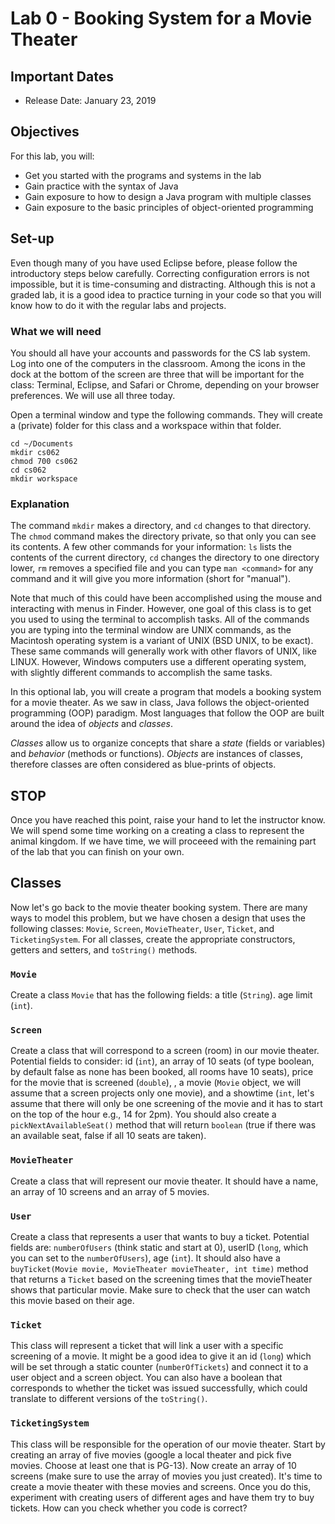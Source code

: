 # Lab 0 - Booking System for a Movie Theater

## Important Dates

* Release Date: January 23, 2019


## Objectives

For this lab, you will:
* Get you started with the programs and systems in the lab
* Gain practice with the syntax of Java
* Gain exposure to how to design a Java program with multiple classes
* Gain exposure to the basic principles of object-oriented programming


## Set-up

Even though many of you have used Eclipse before, please follow the introductory steps below carefully.
Correcting configuration errors is not impossible, but it is time-consuming and distracting. Although this is not a graded lab, it is a good idea to practice turning in your code so that you will know how to do it with the regular labs and projects.

### What we will need

You should all have your accounts and passwords for the CS lab system. Log into one of the computers
in the classroom. Among the icons in the dock at the bottom of the screen are three that will be
important for the class: Terminal, Eclipse, and Safari or Chrome, depending on your browser preferences. We will use all three today.

Open a terminal window and type the following commands. They will create a (private) folder for this
class and a workspace within that folder.

``` 
cd ~/Documents
mkdir cs062
chmod 700 cs062
cd cs062
mkdir workspace
```

### Explanation

The command `mkdir` makes a directory, and `cd` changes to that directory. The `chmod`
command makes the directory private, so that only you can see its contents. A few other commands
for your information: `ls` lists the contents of the current directory, `cd` changes the directory to one directory lower, `rm` removes a specified file and you can type `man <command>` for any command and it
will give you more information (short for "manual").

Note that much of this could have been accomplished using the mouse and interacting with menus in Finder. However, one goal of this class is to get you used to using the terminal to accomplish tasks. All of the
commands you are typing into the terminal window are UNIX commands, as the Macintosh operating system is a variant of UNIX (BSD UNIX, to be exact). These same commands will generally work with other flavors of UNIX, like LINUX. However, Windows computers use a different operating system, with slightly different commands to accomplish the same tasks.

In this optional lab, you will create a program that models a booking system for a movie theater. As we saw in class, Java follows the object-oriented programming (OOP) paradigm. Most languages that follow the OOP are built around the idea of *objects* and *classes*. 

*Classes* allow us to organize concepts that share a *state* (fields or variables) and *behavior* (methods or functions). *Objects* are instances of classes, therefore classes are often considered as blue-prints of objects.

## STOP

Once you have reached this point, raise your hand to let the instructor know. We will spend some time working on a creating a class to represent the animal kingdom. If we have time, we will proceeed with the remaining part of the lab that you can finish on your own.


## Classes

Now let's go back to the movie theater booking system. There are many ways to model this problem, but we have chosen a design that uses the following classes: `Movie`, `Screen`, `MovieTheater`, `User`, `Ticket`, and `TicketingSystem`. For all classes, create the appropriate constructors, getters and setters, and `toString()` methods.


### `Movie`

Create a class `Movie` that has the following fields: a title (`String`). age limit (`int`). 

### `Screen`

Create a class that will correspond to a screen (room) in our movie theater. Potential fields to consider: id (`int`), an array of 10 seats (of type boolean, by default false as none has been booked, all rooms have 10 seats), price for the movie that is screened (`double`), , a movie (`Movie` object, we will assume that a screen projects only one movie), and a showtime (`int`, let's assume that there will only be one screening of the movie and it has to start on the top of the hour e.g., 14 for 2pm). You should also create a `pickNextAvailableSeat()` method that will return `boolean` (true if there was an available seat, false if all 10 seats are taken).

### `MovieTheater`

Create a class that will represent our movie theater. It should have a name, an array of 10 screens and an array of 5 movies. 

### `User`

Create a class that represents a user that wants to buy a ticket. Potential fields are: `numberOfUsers` (think static and start at 0), userID (`long`, which you can set to the `numberOfUsers`), age (`int`). It should also have a `buyTicket(Movie movie, MovieTheater movieTheater, int time)` method that returns a `Ticket` based on the screening times that the movieTheater shows that particular movie. Make sure to check that the user can watch this movie based on their age.

### `Ticket`

This class will represent a ticket that will link a user with a specific screening of a movie. It might be a good idea to give it an id (`long`) which will be set through a static counter (`numberOfTickets`) and connect it to a user object and a screen object. You can also have a boolean that corresponds to whether the ticket was issued successfully, which could translate to different versions of the `toString()`.


### `TicketingSystem`
This class will be responsible for the operation of our movie theater.
Start by creating an array of five movies (google a local theater and pick five movies. Choose at least one that is PG-13). Now create an array of 10 screens (make sure to use the array of movies you just created). It's time to create a movie theater with these movies and screens. Once you do this, experiment with creating users of different ages and have them try to buy tickets. How can you check whether you code is correct?

